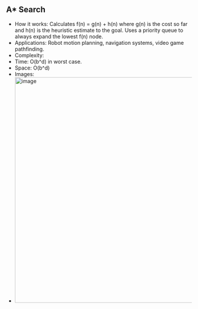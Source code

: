## A* Search
- How it works: Calculates f(n) = g(n) + h(n) where g(n) is the cost so far and h(n) is the heuristic estimate to the goal. Uses a priority queue to always expand the lowest f(n) node.
- Applications: Robot motion planning, navigation systems, video game pathfinding.
- Complexity:
- Time: O(b^d) in worst case.
- Space: O(b^d)
- Images:
- <img width="662" height="612" alt="image" src="https://github.com/user-attachments/assets/7f6d4db4-8d52-453d-84c4-faf34a6f8cb7" />




